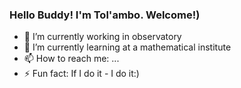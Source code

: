 ### Hello Buddy! I'm Tol'ambo. Welcome!)



- 🔭 I’m currently working in observatory
- 🌱 I’m currently learning at a mathematical institute
- 📫 How to reach me: ...
- ⚡ Fun fact: If I do it - I do it:)

